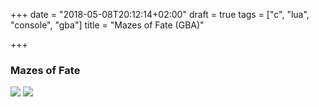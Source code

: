 +++
date = "2018-05-08T20:12:14+02:00"
draft = true
tags = ["c", "lua", "console", "gba"]
title = "Mazes of Fate (GBA)"

+++
### Mazes of Fate

![](/uploads/2018/05/08/45860-Mazes_of_Fate_(U)(Rising_Sun)-1.png) ![](/uploads/2018/05/08/ss-004.jpg)